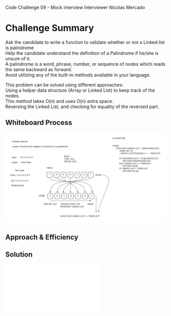 Code Challenge 09 - Mock interview
Interviewer Nicolas Mercado

# Challenge Summary
<!-- Description of the challenge -->
Ask the candidate to write a function to validate whether or not a Linked list is palindrome<br>
Help the candidate understand the definition of a Palindrome if he/she is unsure of it.<br>
A palindrome is a word, phrase, number, or sequence of nodes which reads the same backward as forward.<br>
Avoid utilizing any of the built-in methods available in your language.<br>

This problem can be solved using different approaches:<br>
Using a helper data structure (Array or Linked List) to keep track of the nodes.<br>
This method takes O(n) and uses O(n) extra space.<br>
Reversing the Linked List, and checking for equality of the reversed part.<br>

## Whiteboard Process
<!-- Embedded whiteboard image -->
<img src ="CC09 Whiteboard Int.jpeg">

## Approach & Efficiency
<!-- What approach did you take? Why? What is the Big O space/time for this approach? -->

## Solution
<!-- Show how to run your code, and examples of it in action -->
<embed src="MichelleS_Whiteboard_Interview2.pdf" type="application/pdf">
<object data="MichelleS_Whiteboard_Interview2.pdf" type="application/pdf"></object>
